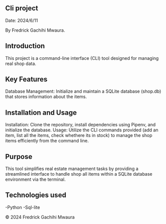 ## Cli project
Date: 2024/6/11

By Fredrick Gachihi Mwaura.

## Introduction
This project is a command-line interface (CLI) tool designed for managing real shop data.  

## Key Features
Database Management: Initialize and maintain a SQLite database (shop.db) that stores information about the items.


<!-- 
## Layout
└── lib 
├── models │ 
├── __init__.py │ 
└── model_1.py 
├── cli.py 
├── config.py 
├── debug.py 
└── helpers.py  -->

## Installation and Usage
Installation: Clone the repository, install dependencies using Pipenv, and initialize the database.
Usage: Utilize the CLI commands provided (add an item, list all the items, check whethere its in stock) to manage the shop items efficiently from the command line.

## Purpose
This tool simplifies real estate management tasks by providing a streamlined interface to handle shop all items within a SQLite database environment via the terminal. 

## Technologies used
-Python
-Sql-lite


© 2024 Fredrick Gachihi Mwaura